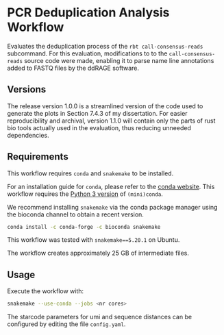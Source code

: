 # PCR Deduplication Analysis Workflow

Evaluates the deduplication process of the `rbt call-consensus-reads` subcommand.
For this evaluation, modifications to to the `call-consensus-reads` source code were made, enabling it to parse name line annotations added to FASTQ files by the ddRAGE software.

## Versions
The release version 1.0.0 is a streamlined version of the code used to generate the plots in Section 7.4.3 of my dissertation.
For easier reproducibility and archival, version 1.1.0 will contain only the parts of rust bio tools actually used in the evaluation, thus reducing unneeded dependencies.

## Requirements

This workflow requires `conda` and `snakemake` to be installed.

For an installation guide for `conda`, please refer to the [conda website](https://docs.conda.io/projects/conda/en/latest/).
This workflow requires the [Python 3 version](https://docs.conda.io/en/latest/miniconda.html) of `(mini)conda`.

We recommend installing `snakemake` via the conda package manager using the bioconda channel to obtain a recent version.
```bash
conda install -c conda-forge -c bioconda snakemake
```
This workflow was tested with `snakemake==5.20.1` on Ubuntu.

The workflow creates approximately 25 GB of intermediate files.

## Usage
Execute the workflow with:

```bash
snakemake --use-conda --jobs <nr cores>
```

The starcode parameters for umi and sequence distances can be configured by editing the file `config.yaml`.
